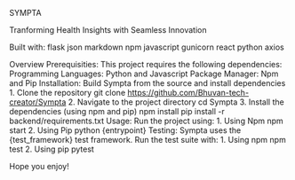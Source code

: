 SYMPTA

Tranforming Health Insights with Seamless Innovation

Built with:
  flask
  json
  markdown
  npm
  javascript
  gunicorn
  react
  python
  axios

Overview
  Prerequisities:
    This project requires the following dependencies:
        Programming Languages: Python and Javascript
        Package Manager: Npm and Pip
  Installation:
    Build Sympta from the source and install dependencies
      1. Clone the repository
          git clone https://github.com/Bhuvan-tech-creator/Sympta
      2. Navigate to the project directory
          cd Sympta
      3. Install the dependencies (using npm and pip)
          npm install
          pip install -r backend/requirements.txt
    Usage:
      Run the project using:
        1. Using Npm
            npm start
        2. Using Pip
            python {entrypoint}
    Testing:
      Sympta uses the {test_framework} test framework. Run the test suite with:
        1. Using npm
            npm test
        2. Using pip
            pytest

Hope you enjoy!
